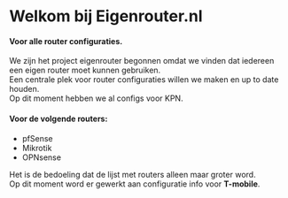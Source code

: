 # Welkom bij Eigenrouter.nl

#### Voor alle router configuraties.  

We zijn het project eigenrouter begonnen omdat we vinden dat iedereen een eigen router moet kunnen gebruiken.  
Een centrale plek voor router configuraties willen we maken en up to date houden.  
Op dit moment hebben we al configs voor KPN.  
#### Voor de volgende routers:  
- pfSense  
- Mikrotik
- OPNsense

Het is de bedoeling dat de lijst met routers alleen maar groter word.  
Op dit moment word er gewerkt aan configuratie info voor **T-mobile**.  
